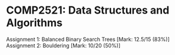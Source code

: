 # COMP2521: Data Structures and Algorithms

Assignment 1: Balanced Binary Search Trees [Mark: 12.5/15 (83%)] <br>
Assignment 2: Bouldering [Mark: 10/20 (50%)]
